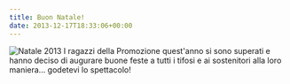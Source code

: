 ```yaml
---
title: Buon Natale!
date: 2013-12-17T18:33:06+00:00
---
```

![Natale 2013](http://www.basketgardolo.it/wp-content/uploads/2013/12/copertina-natale.jpg) I ragazzi della Promozione quest'anno si sono superati e hanno deciso di augurare buone feste a tutti i tifosi e ai sostenitori alla loro maniera… godetevi lo spettacolo!